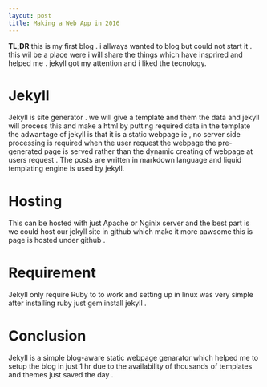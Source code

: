 ```yaml
---
layout: post
title: Making a Web App in 2016
---
```


**TL;DR** this is my first blog . i allways wanted to blog but could not start it . this wil be a place were i will share the things which have insprired and helped me . jekyll got my attention and i liked the tecnology.
# Jekyll
Jekyll is site generator . we will give a template and them the data and jekyll will process this and make a html by putting required data in the template the adwantage of jekyll is that it is a static webpage ie , no server side processing is required when the user request the webpage the pre-generated page is served rather than the dynamic creating of webpage at users request . The posts are written in markdown language and liquid templating engine is used by jekyll.
# Hosting 
This can be hosted with just Apache or Nginix server and the best part is we could host our jekyll site in github which make it more aawsome this is page is hosted under github .
# Requirement 
Jekyll only require Ruby to to work and setting up in linux was very simple after installing ruby just gem install jekyll .
# Conclusion
Jekyll is a simple blog-aware static webpage genarator which helped me to setup the blog in just 1 hr due to the availability of thousands of templates and themes just saved the day .

